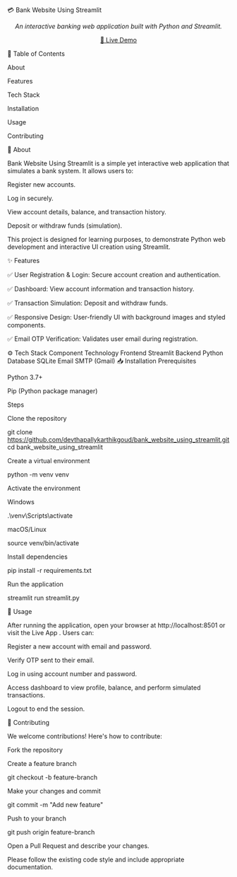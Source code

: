 💳 Bank Website Using Streamlit
<p align="center"> <i>An interactive banking web application built with Python and Streamlit.</i> </p> <p align="center"> <a href="https://innomaticsbank.streamlit.app/" target="_blank">🔗 Live Demo</a> </p>
📌 Table of Contents

About

Features

Tech Stack

Installation

Usage

Contributing

🧾 About

Bank Website Using Streamlit is a simple yet interactive web application that simulates a bank system. It allows users to:

Register new accounts.

Log in securely.

View account details, balance, and transaction history.

Deposit or withdraw funds (simulation).

This project is designed for learning purposes, to demonstrate Python web development and interactive UI creation using Streamlit.

✨ Features

✅ User Registration & Login: Secure account creation and authentication.

✅ Dashboard: View account information and transaction history.

✅ Transaction Simulation: Deposit and withdraw funds.

✅ Responsive Design: User-friendly UI with background images and styled components.

✅ Email OTP Verification: Validates user email during registration.

⚙️ Tech Stack
Component	Technology
Frontend	Streamlit
Backend	Python
Database	SQLite
Email	SMTP (Gmail)
📥 Installation
Prerequisites

Python 3.7+

Pip (Python package manager)

Steps

Clone the repository

git clone https://github.com/devthapallykarthikgoud/bank_website_using_streamlit.git
cd bank_website_using_streamlit


Create a virtual environment

python -m venv venv


Activate the environment

Windows

.\venv\Scripts\activate


macOS/Linux

source venv/bin/activate


Install dependencies

pip install -r requirements.txt


Run the application

streamlit run streamlit.py

🚀 Usage

After running the application, open your browser at http://localhost:8501 or visit the Live App
. Users can:

Register a new account with email and password.

Verify OTP sent to their email.

Log in using account number and password.

Access dashboard to view profile, balance, and perform simulated transactions.

Logout to end the session.

🤝 Contributing

We welcome contributions! Here's how to contribute:

Fork the repository

Create a feature branch

git checkout -b feature-branch


Make your changes and commit

git commit -m "Add new feature"


Push to your branch

git push origin feature-branch


Open a Pull Request and describe your changes.

Please follow the existing code style and include appropriate documentation.
